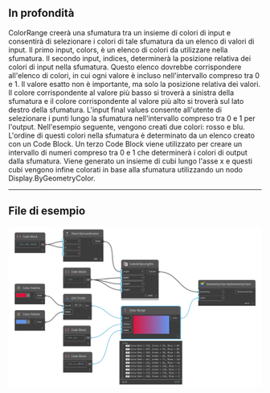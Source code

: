 ## In profondità
ColorRange creerà una sfumatura tra un insieme di colori di input e consentirà di selezionare i colori di tale sfumatura da un elenco di valori di input. Il primo input, colors, è un elenco di colori da utilizzare nella sfumatura. Il secondo input, indices, determinerà la posizione relativa dei colori di input nella sfumatura. Questo elenco dovrebbe corrispondere all'elenco di colori, in cui ogni valore è incluso nell'intervallo compreso tra 0 e 1. Il valore esatto non è importante, ma solo la posizione relativa dei valori. Il colore corrispondente al valore più basso si troverà a sinistra della sfumatura e il colore corrispondente al valore più alto si troverà sul lato destro della sfumatura. L'input final values consente all'utente di selezionare i punti lungo la sfumatura nell'intervallo compreso tra 0 e 1 per l'output. Nell'esempio seguente, vengono creati due colori: rosso e blu. L'ordine di questi colori nella sfumatura è determinato da un elenco creato con un Code Block. Un terzo Code Block viene utilizzato per creare un intervallo di numeri compreso tra 0 e 1 che determinerà i colori di output dalla sfumatura. Viene generato un insieme di cubi lungo l'asse x e questi cubi vengono infine colorati in base alla sfumatura utilizzando un nodo Display.ByGeometryColor.
___
## File di esempio

![Color Range](./CoreNodeModels.ColorRange_img.jpg)

